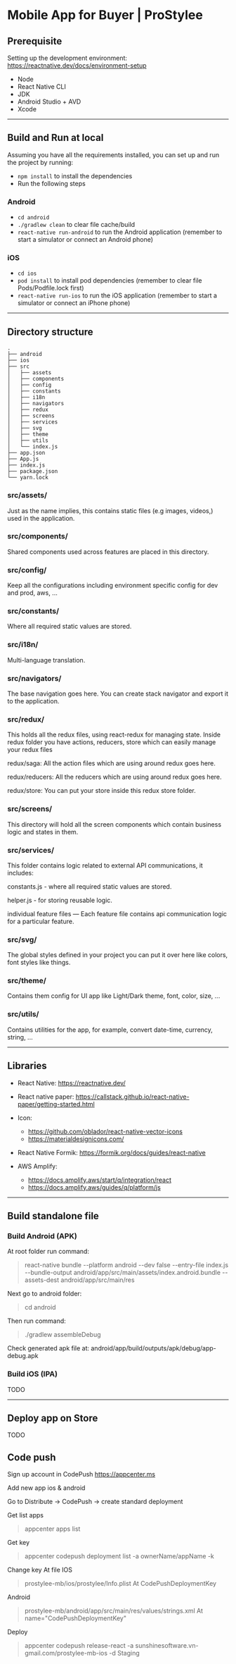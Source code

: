 # Mobile App for Buyer | ProStylee

## Prerequisite

Setting up the development environment: https://reactnative.dev/docs/environment-setup

- Node
- React Native CLI
- JDK
- Android Studio + AVD
- Xcode

---

## Build and Run at local

Assuming you have all the requirements installed, you can set up and run the project by running:

- `npm install` to install the dependencies
- Run the following steps

### Android

- `cd android`
- `./gradlew clean` to clear file cache/build
- `react-native run-android` to run the Android application (remember to start a simulator or connect an Android phone)

### iOS

- `cd ios`
- `pod install` to install pod dependencies (remember to clear file Pods/Podfile.lock first)
- `react-native run-ios` to run the iOS application (remember to start a simulator or connect an iPhone phone)

---

## Directory structure

```
.
├── android
├── ios
├── src
│   ├── assets
│   ├── components
│   ├── config
│   ├── constants
│   ├── i18n
│   ├── navigators
│   ├── redux
│   ├── screens
│   ├── services
│   ├── svg
│   ├── theme
│   ├── utils
│   └── index.js
├── app.json
├── App.js
├── index.js
├── package.json
└── yarn.lock
```


### src/assets/

Just as the name implies, this contains static files (e.g images, videos,) used in the application.

### src/components/

Shared components used across features are placed in this directory. 

### src/config/

Keep all the configurations including environment specific config for dev and prod, aws, ...

### src/constants/

Where all required static values are stored.

### src/i18n/

Multi-language translation.

### src/navigators/

The base navigation goes here. You can create stack navigator and export it to the application.

### src/redux/

This holds all the redux files, using react-redux for managing state. Inside redux folder you have actions, reducers, store which can easily manage your redux files

redux/saga: All the action files which are using around redux goes here.

redux/reducers: All the reducers which are using around redux goes here.

redux/store: You can put your store inside this redux store folder.

### src/screens/

This directory will hold all the screen components which contain business logic and states in them.

### src/services/

This folder contains logic related to external API communications, it includes:

constants.js - where all required static values are stored.

helper.js - for storing reusable logic.

individual feature files — Each feature file contains api communication logic for a particular feature.

### src/svg/

The global styles defined in your project you can put it over here like colors, font styles like things.

### src/theme/

Contains them config for UI app like Light/Dark theme, font, color, size, ...

### src/utils/

Contains utilities for the app, for example, convert date-time, currency, string, ...

---

## Libraries

- React Native: https://reactnative.dev/

- React native paper: https://callstack.github.io/react-native-paper/getting-started.html

- Icon: 
  + https://github.com/oblador/react-native-vector-icons
  + https://materialdesignicons.com/

- React Native Formik: https://formik.org/docs/guides/react-native

- AWS Amplify:

    - https://docs.amplify.aws/start/q/integration/react
    - https://docs.amplify.aws/guides/q/platform/js

---

## Build standalone file

### Build Android (APK)

At root folder run command:

> react-native bundle --platform android --dev false --entry-file index.js --bundle-output android/app/src/main/assets/index.android.bundle --assets-dest android/app/src/main/res

Next go to android folder:

> cd android

Then run command:

> ./gradlew assembleDebug

Check generated apk file at: android/app/build/outputs/apk/debug/app-debug.apk

### Build iOS (IPA)

TODO

---

## Deploy app on Store

TODO

## Code push
Sign up account in CodePush https://appcenter.ms

Add new app ios & android

Go to Distribute -> CodePush -> create standard deployment

Get list apps
> appcenter apps list

Get key 
> appcenter codepush deployment list -a ownerName/appName -k

Change key At file
IOS
> prostylee-mb/ios/prostylee/Info.plist
> At <key>CodePushDeploymentKey</key>

Android
> prostylee-mb/android/app/src/main/res/values/strings.xml
> At name="CodePushDeploymentKey"

Deploy
> appcenter codepush release-react -a sunshinesoftware.vn-gmail.com/prostylee-mb-ios -d Staging


